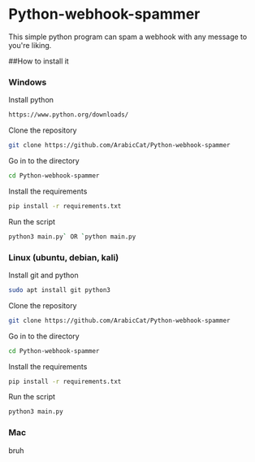 # Python-webhook-spammer
This simple python program can spam a webhook with any message to you're liking.

##How to install it

### Windows
Install python
```sh
https://www.python.org/downloads/
```
Clone the repository
```sh
git clone https://github.com/ArabicCat/Python-webhook-spammer
```
Go in to the directory
```sh
cd Python-webhook-spammer
```
Install the requirements
```sh
pip install -r requirements.txt
```
Run the script
```sh
python3 main.py` OR `python main.py
```

### Linux (ubuntu, debian, kali)
Install git and python
```sh
sudo apt install git python3
```
Clone the repository
```sh
git clone https://github.com/ArabicCat/Python-webhook-spammer
```
Go in to the directory
```sh
cd Python-webhook-spammer
```
Install the requirements
```sh
pip install -r requirements.txt
```
Run the script
```sh
python3 main.py
```

### Mac
bruh
